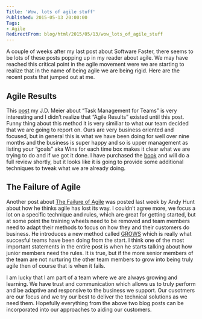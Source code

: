 ```yaml
---
Title: 'Wow, lots of agile stuff'
Published: 2015-05-13 20:00:00
Tags:
- Agile
RedirectFrom: blog/html/2015/05/13/wow_lots_of_agile_stuff
---
```


A couple of weeks after my last post about Software Faster, there seems to be lots of these posts popping up in my reader about agile. We may have reached this critical point in the agile movement were we are starting to realize that in the name of being agile we are being rigid. Here are the recent posts that jumped out at me.

## Agile Results

This [post](http://blogs.msdn.com/b/jmeier/archive/2015/05/08/task-management-for-teams.aspx) my J.D. Meier about “Task Management for Teams” is very interesting and I didn’t realize that “Agile Results” existed until this post. Funny thing about this method it is very similiar to what our team decided that we are going to report on. Ours are very business oriented and focused, but in general this is what we have been doing for well over nine months and the business is super happy and so is upper management as listing your “goals” aka Wins for each time box makes it clear what we are trying to do and if we got it done. I have purchased the [book](http://gettingresults.com/wiki/Main_Page) and will do a full review shortly, but it looks like it is going to provide some additional techniques to tweak what we are already doing.

## The Failure of Agile

Another post about [The Failure of Agile](http://blog.toolshed.com/2015/05/the-failure-of-agile.html) was posted last week by Andy Hunt about how he thinks agile has lost its way. I couldn’t agree more, we focus a lot on a specific technique and rules, which are great for getting started, but at some point the training wheels need to be removed and team members need to adapt their methods to focus on how they and their customers do business. He introduces a new method called [GROWS](http://growsmethod.com/) which is really what succesful teams have been doing from the start. I think one of the most important statements in the entire post is when he starts talking about how junior members need the rules. It is true, but if the more senior members of the team are not nurturing the other team members to grow into being truly agile then of course that is when it fails.

I am lucky that I am part of a team where we are always growing and learning. We have trust and communication which allows us to truly perform and be adaptive and responsive to the business we support. Our cusotmers are our focus and we try our best to deliver the technical solutions as we need them. Hopefully everything from the above two blog posts can be incorporated into our approaches to aiding our customers.